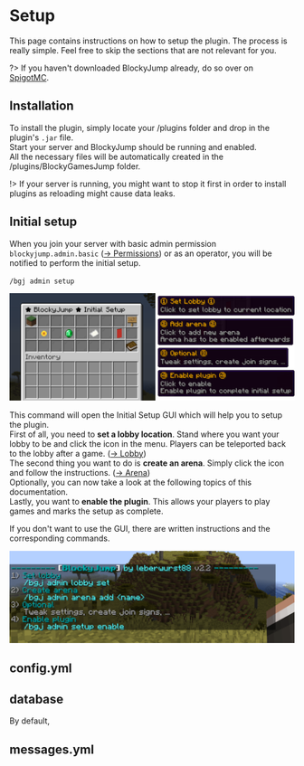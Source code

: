 # Setup
This page contains instructions on how to setup the plugin. The process is really simple. Feel free to skip the sections that are not relevant for you.

?> If you haven't downloaded BlockyJump already, do so over on [SpigotMC]().

<!-- Quick start? -->

## Installation
To install the plugin, simply locate your /plugins folder and drop in the plugin's `.jar` file.  
Start your server and BlockyJump should be running and enabled.  
All the necessary files will be automatically created in the /plugins/BlockyGamesJump folder.

!> If your server is running, you might want to stop it first in order to install plugins as reloading might cause data leaks.

## Initial setup
When you join your server with basic admin permission `blockyjump.admin.basic` ([→ Permissions]()) or as an operator, you will be notified to perform the initial setup.

`/bgj admin setup`

![Initial Setup GUI](_media/initial_setup_gui.png ':size=1000')

This command will open the Initial Setup GUI which will help you to setup the plugin.  
First of all, you need to **set a lobby location**. Stand where you want your lobby to be and click the icon in the menu. Players can be teleported back to the lobby after a game. ([→ Lobby]())  
The second thing you want to do is **create an arena**. Simply click the icon and follow the instructions. ([→ Arena]())  
Optionally, you can now take a look at the following topics of this documentation.  
Lastly, you want to **enable the plugin**. This allows your players to play games and marks the setup as complete.

If you don't want to use the GUI, there are written instructions and the corresponding commands.

![Initial Setup Instructions](_media/initial_setup_instructions.png)

## config.yml


## database
By default, 

## messages.yml